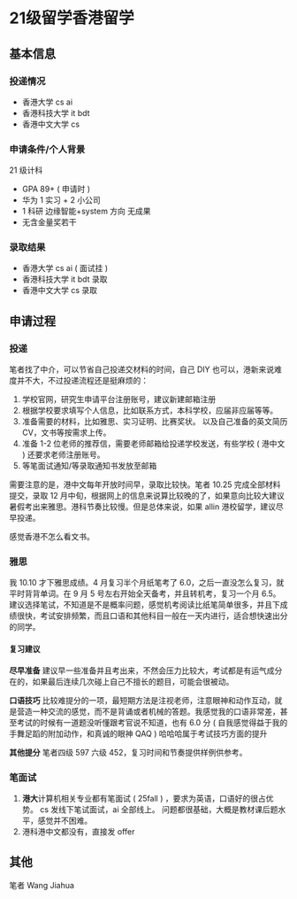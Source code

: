 # 21级留学香港留学

## 基本信息

### 投递情况

-   香港大学 cs ai
-   香港科技大学 it bdt
-   香港中文大学 cs

### 申请条件/个人背景

21 级计科

-   GPA 89+ ( 申请时 )
-   华为 1 实习 + 2 小公司
-   1 科研 边缘智能+system 方向 无成果
-   无含金量奖若干

### 录取结果

-   香港大学 cs ai ( 面试挂 )
-   香港科技大学 it bdt 录取
-   香港中文大学 cs 录取

## 申请过程

### 投递

笔者找了中介，可以节省自己投递交材料的时间，自己 DIY 也可以，港新来说难度并不大，不过投递流程还是挺麻烦的：

1.  学校官网，研究生申请平台注册账号，建议新建邮箱注册
2.  根据学校要求填写个人信息，比如联系方式，本科学校，应届非应届等等。
3.  准备需要的材料，比如雅思、实习证明、比赛奖状。
   以及自己准备的英文简历 CV，文书等按需求上传。
4.  准备 1-2 位老师的推荐信，需要老师邮箱给投递学校发送，有些学校 ( 港中文 ) 还要求老师注册账号。
5.  等笔面试通知/等录取通知书发放至邮箱

需要注意的是，港中文每年开放时间早，录取比较快。笔者 10.25 完成全部材料提交，录取 12 月中旬，根据网上的信息来说算比较晚的了，如果意向比较大建议暑假考出来雅思。港科节奏比较慢。但是总体来说，如果 allin 港校留学，建议尽早投递。

感觉香港不怎么看文书。

### 雅思

我 10.10 才下雅思成绩。4 月复习半个月纸笔考了 6.0，之后一直没怎么复习，就平时背背单词。在 9 月 5 号左右开始全天备考，并且转机考，复习一个月 6.5。建议选择笔试，不知道是不是概率问题，感觉机考阅读比纸笔简单很多，并且下成绩很快，考试安排频繁，而且口语和其他科目一般在一天内进行，适合想快速出分的同学。

#### 复习建议

**尽早准备** 建议早一些准备并且考出来，不然会压力比较大，考试都是有运气成分在的，如果最后连续几次碰上自己不擅长的题目，可能会很被动。

**口语技巧** 比较难提分的一项，最短期方法是注视老师，注意眼神和动作互动，就是营造一种交流的感觉，而不是背诵或者机械的答题。我感觉我的口语非常差，甚至考试的时候有一道题没听懂跟考官说不知道，也有 6.0 分 ( 自我感觉得益于我的手舞足蹈的附加动作，和真诚的眼神 QAQ ) 哈哈哈属于考试技巧方面的提升

**其他提分**
笔者四级 597 六级 452，复习时间和节奏提供样例供参考。

### 笔面试

1.  **港大**计算机相关专业都有笔面试 ( 25fall ) ，要求为英语，口语好的很占优势。
   cs 发线下笔试面试，ai 全部线上。 问题都很基础，大概是教材课后题水平，感觉并不困难。
2.  港科港中文都没有，直接发 offer

## 其他

笔者 Wang Jiahua
